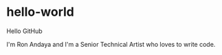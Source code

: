 # hello-world
Hello GitHub

I'm Ron Andaya and I'm a Senior Technical Artist who loves to write code.
